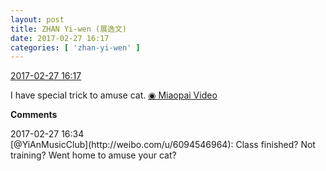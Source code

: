 ```yaml
---
layout: post
title: ZHAN Yi-wen (展逸文)
date: 2017-02-27 16:17
categories: [ 'zhan-yi-wen' ]
---
```


<div class="weibo-info">
  <a href="http://weibo.com/6108090526/ExtWDojTh">2017-02-27 16:17</a>
</div>

I have special trick to amuse cat. [◉ Miaopai Video](http://weibo.com/tv/v/ExtWDojTh)

<!-- more -->

**Comments**

<div class="weibo-info">2017-02-27 16:34</div>
[@YiAnMusicClub](http://weibo.com/u/6094546964): Class finished? Not training? Went home to amuse your cat?
